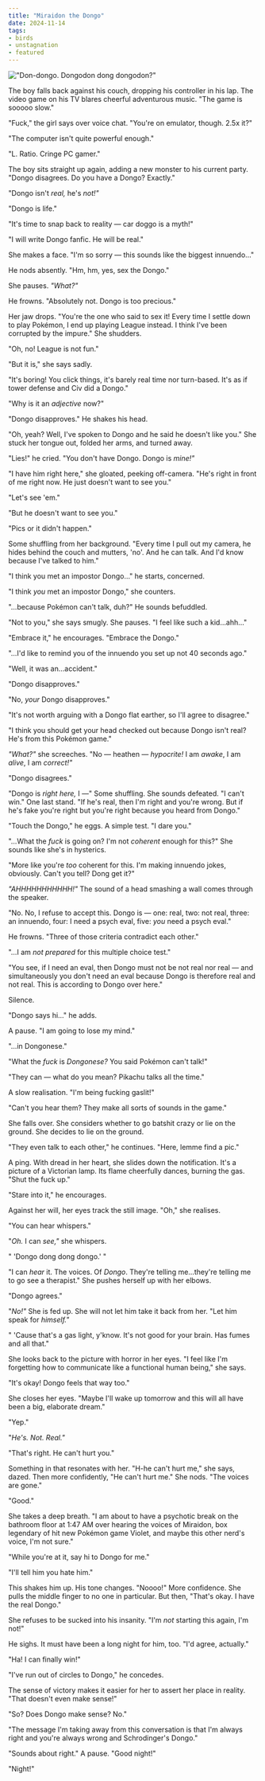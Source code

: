 ```yaml
---
title: "Miraidon the Dongo"
date: 2024-11-14
tags:
- birds
- unstagnation
- featured
---
```


!["Don-dongo. Dongodon dong dongodon?"](dongo.jpg)

<!-- more -->

The boy falls back against his couch, dropping his controller in his lap. The video game on his TV blares cheerful adventurous music. "The game is sooooo slow."

"Fuck," the girl says over voice chat. "You're on emulator, though. 2.5x it?"

"The computer isn't quite powerful enough."

"L. Ratio. Cringe PC gamer."

The boy sits straight up again, adding a new monster to his current party. "Dongo disagrees. Do you have a Dongo? Exactly."

"Dongo isn't _real,_ he's _not\!"_

"Dongo is life."

"It's time to snap back to reality — car doggo is a myth\!"

"I will write Dongo fanfic. He will be real."

She makes a face. "I'm so sorry — this sounds like the biggest innuendo…"

He nods absently. "Hm, hm, yes, sex the Dongo."

She pauses. _"What?"_

He frowns. "Absolutely not. Dongo is too precious."

Her jaw drops. "You're the one who said to sex it\! Every time I settle down to play Pokémon, I end up playing League instead. I think I've been corrupted by the impure." She shudders.

"Oh, no\! League is not fun."

"But it is," she says sadly.

"It's boring\! You click things, it's barely real time nor turn-based. It's as if tower defense and Civ did a Dongo."

"Why is it an _adjective_ now?"

"Dongo disapproves." He shakes his head.

"Oh, yeah? Well, I've spoken to Dongo and he said he doesn't like you." She stuck her tongue out, folded her arms, and turned away.

"Lies\!" he cried. "You don't have Dongo. Dongo is _mine\!"_

"I have him right here," she gloated, peeking off-camera. "He's right in front of me right now. He just doesn't want to see you."

"Let's see 'em."

"But he doesn't want to see you."

"Pics or it didn't happen."

Some shuffling from her background. "Every time I pull out my camera, he hides behind the couch and mutters, 'no'. And he can talk. And I'd know because I've talked to him."

"I think you met an impostor Dongo…" he starts, concerned.

"I think _you_ met an impostor Dongo," she counters.

"…because Pokémon can't talk, duh?" He sounds befuddled.

"Not to you," she says smugly. She pauses. "I feel like such a kid…ahh…"

"Embrace it," he encourages. "Embrace the Dongo."

"…I'd like to remind you of the innuendo you set up not 40 seconds ago."

"Well, it was an…accident."

"Dongo disapproves."

"No, _your_ Dongo disapproves."

"It's not worth arguing with a Dongo flat earther, so I'll agree to disagree."

"I think you should get your head checked out because Dongo isn't real? He's from this Pokémon game."

_"What?"_ she screeches. "No — heathen — _hypocrite\!_ I am _awake_, I am _alive_, I am _correct\!"_

"Dongo disagrees."

"Dongo is _right here,_ I —" Some shuffling. She sounds defeated. "I can't win." One last stand. "If he's real, then I'm right and you're wrong. But if he's fake you're right but you're right because you heard from Dongo."

"Touch the Dongo," he eggs. A simple test. "I dare you."

"…What the _fuck_ is going on? I'm not _coherent_ enough for this?" She sounds like she's in hysterics.

"More like you're _too_ coherent for this. I'm making innuendo jokes, obviously. Can't you tell? Dong get it?"

_"AHHHHHHHHHHH\!"_ The sound of a head smashing a wall comes through the speaker.

"No. No, I refuse to accept this. Dongo is — one: real, two: not real, three: an innuendo, four: I need a psych eval, five: _you_ need a psych eval."

He frowns. "Three of those criteria contradict each other."

"…I am _not prepared_ for this multiple choice test."

"You see, if I need an eval, then Dongo must not be not real nor real — and simultaneously you don't need an eval because Dongo is therefore real and not real. This is according to Dongo over here."

Silence.

"Dongo says hi…" he adds.

A pause. "I am going to lose my mind."

"…in Dongonese."

"What the _fuck_ is _Dongonese?_ You said Pokémon can't talk\!"

"They can — what do you mean? Pikachu talks all the time."

A slow realisation. "I'm being fucking gaslit\!"

"Can't you hear them? They make all sorts of sounds in the game."

She falls over. She considers whether to go batshit crazy or lie on the ground. She decides to lie on the ground.

"They even talk to each other," he continues. "Here, lemme find a pic."

A ping. With dread in her heart, she slides down the notification. It's a picture of a Victorian lamp. Its flame cheerfully dances, burning the gas. "Shut the fuck up."

"Stare into it," he encourages.

Against her will, her eyes track the still image. "Oh," she realises.

"You can hear whispers."

"_Oh._ I can _see,"_ she whispers.

" 'Dongo dong dong dongo.' "

"I can _hear_ it. The voices. Of _Dongo_. They're telling me…they're telling me to go see a therapist." She pushes herself up with her elbows.

"Dongo agrees."

"_No\!"_ She is fed up. She will not let him take it back from her. "Let him speak for _himself."_

" 'Cause that's a gas light, y'know. It's not good for your brain. Has fumes and all that."

She looks back to the picture with horror in her eyes. "I feel like I'm forgetting how to communicate like a functional human being," she says.

"It's okay\! Dongo feels that way too."

She closes her eyes. "Maybe I'll wake up tomorrow and this will all have been a big, elaborate dream."

"Yep."

"_He's. Not. Real."_

"That's right. He can't hurt you."

Something in that resonates with her. "H-he can't hurt me," she says, dazed. Then more confidently, "He can't hurt me." She nods. "The voices are gone."

"Good."

She takes a deep breath. "I am about to have a psychotic break on the bathroom floor at 1:47 AM over hearing the voices of Miraidon, box legendary of hit new Pokémon game Violet, and maybe this other nerd's voice, I'm not sure."

"While you're at it, say hi to Dongo for me."

"I'll tell him you hate him."

This shakes him up. His tone changes. "Noooo\!" More confidence. She pulls the middle finger to no one in particular. But then, "That's okay. I have the real Dongo."

She refuses to be sucked into his insanity. "I'm _not_ starting this again, I'm not\!"

He sighs. It must have been a long night for him, too. "I'd agree, actually."

"Ha\! I can finally win\!"

"I've run out of circles to Dongo," he concedes.

The sense of victory makes it easier for her to assert her place in reality. "That doesn't even make sense\!"

"So? Does Dongo make sense? No."

"The message I'm taking away from this conversation is that I'm always right and you're always wrong and Schrodinger's Dongo."

"Sounds about right." A pause. "Good night\!"

"Night\!"
